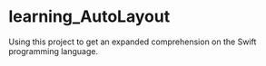 # learning_AutoLayout
Using this project to get an expanded comprehension on the Swift programming language. 
